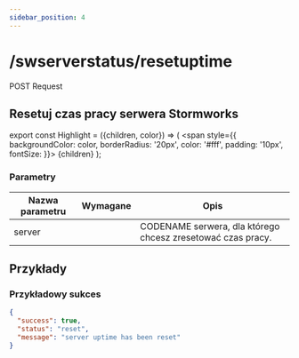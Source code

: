 ```yaml
---
sidebar_position: 4
---
```


# /swserverstatus/resetuptime

<Highlight color="#F39C12">POST Request</Highlight>


## Resetuj czas pracy serwera Stormworks


export const Highlight = ({children, color}) => ( <span style={{ backgroundColor: color, borderRadius: '20px', color: '#fff', padding: '10px', fontSize: }}>
    {children}
  </span> );

### Parametry

| Nazwa parametru |         Wymagane          | Opis                                                        |
| --------------- |:-------------------------:| ----------------------------------------------------------- |
| server          | <i class="fas fa-fw fa-check-circle text-success"></i> | CODENAME serwera, dla którego chcesz zresetować czas pracy. |

## Przykłady
### Przykładowy sukces
```json
{
  "success": true,
  "status": "reset",
  "message": "server uptime has been reset"
}
```